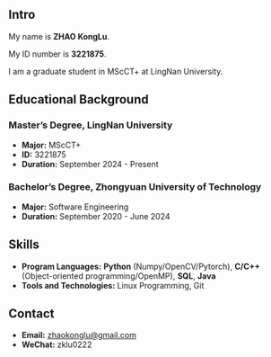 ## Intro
My name is <b>ZHAO KongLu</b>. 

My ID number is <b>3221875</b>.

I am a graduate student in MScCT+ at LingNan University. 

## Educational Background
### Master’s Degree, LingNan University
- **Major:** MScCT+
- **ID:** 3221875
- **Duration:** September 2024 - Present

### Bachelor’s Degree, Zhongyuan University of Technology
- **Major:** Software Engineering
- **Duration:** September 2020 - June 2024
  

## Skills
- **Program Languages:** **Python** (Numpy/OpenCV/Pytorch), **C/C++** (Object-oriented programming/OpenMP), **SQL**, **Java**
- **Tools and Technologies:** Linux Programming, Git


## Contact
- **Email:** zhaokonglu@gmail.com
- **WeChat:** zklu0222


